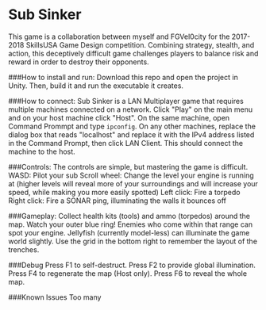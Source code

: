 # Sub Sinker
This game is a collaboration between myself and FGVel0city for the 2017-2018 SkillsUSA Game Design competition. Combining strategy, stealth, and action, this deceptively difficult game challenges players to balance risk and reward in order to destroy their opponents.

###How to install and run:
Download this repo and open the project in Unity. Then, build it and run the executable it creates.

###How to connect:
Sub Sinker is a LAN Multiplayer game that requires multiple machines connected on a network. Click "Play" on the main menu and on your host machine click "Host". On the same machine, open Command Prommpt and type `ipconfig`. On any other machines, replace the dialog box that reads "localhost" and replace it with the IPv4 address listed in the Command Prompt, then click LAN Client. This should connect the machine to the host.

###Controls:
The controls are simple, but mastering the game is difficult.
WASD: Pilot your sub
Scroll wheel: Change the level your engine is running at (higher levels will reveal more of your surroundings and will increase your speed, while making you more easily spotted)
Left click: Fire a torpedo
Right click: Fire a SONAR ping, illuminating the walls it bounces off

###Gameplay:
Collect health kits (tools) and ammo (torpedos) around the map.
Watch your outer blue ring! Enemies who come within that range can spot your engine.
Jellyfish (currently model-less) can illuminate the game world slightly.
Use the grid in the bottom right to remember the layout of the trenches.

###Debug
Press F1 to self-destruct.
Press F2 to provide global illumination.
Press F4 to regenerate the map (Host only).
Press F6 to reveal the whole map.

###Known Issues
Too many